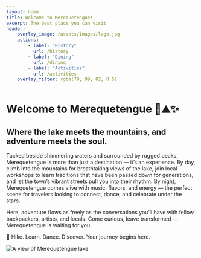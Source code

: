 ```yaml
---
layout: home
title: Welcome to Merequetengue! 
excerpt: The best place you can visit
header: 
    overlay_image: /assets/images/lago.jpg
    actions: 
        - label: "History" 
          url: /history
        - label: "Dining" 
          url: /dining
        - label: "Activities" 
          url: /activities
    overlay_filter: rgba(79, 99, 82, 0.5)
---
```


# Welcome to Merequetengue 🌊⛰️✨

## Where the lake meets the mountains, and adventure meets the soul.

Tucked beside shimmering waters and surrounded by rugged peaks, Merequetengue is more than just a destination — it’s an experience. By day, climb into the mountains for breathtaking views of the lake, join local workshops to learn traditions that have been passed down for generations, and let the town’s vibrant streets pull you into their rhythm. By night, Merequetengue comes alive with music, flavors, and energy — the perfect scene for travelers looking to connect, dance, and celebrate under the stars.

Here, adventure flows as freely as the conversations you’ll have with fellow backpackers, artists, and locals. Come curious, leave transformed — Merequetengue is waiting for you.

🔹 Hike. Learn. Dance. Discover.
Your journey begins here.

![A view of Merequetengue lake](assets/images/volcan.jpg)